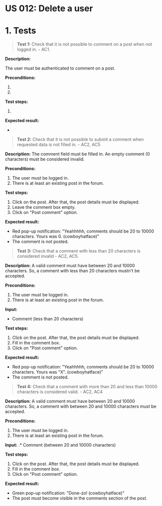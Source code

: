 # US 012: Delete a user

# 1. Tests

> **Test 1:** Check that it is not possible to comment on a post when not logged in. - AC1.

**Description:**

The user must be authenticated to comment on a post.

**Preconditions:**

1.
2.

**Test steps:**

1.

**Expected result:**

-

> **Test 2:** Check that it is not possible to submit a comment when requested data is not filled in. - AC2, AC5

**Description:**
The comment field must be filled in. An empty comment (0 characters) must be considered invalid.

**Preconditions:**

1. The user must be logged in.
2. There is at least an existing post in the forum.

**Test steps:**

1. Click on the post. After that, the post details must be displayed.
2. Leave the comment box empty.
3. Click on "Post comment" option.

**Expected result:**

- Red pop-up notification: "Yeahhhhh, comments should be 20 to 10000 characters. Yours was 0. (cowboyhatface)"
- The comment is not posted.

> **Test 3:** Check that a comment with less than 20 characters is considered invalid - AC2, AC5.

**Description:**
A valid comment must have between 20 and 10000 characters. So, a comment with less than 20 characters mustn't be accepted.

**Preconditions:**

1. The user must be logged in.
2. There is at least an existing post in the forum.

**Input:**

- Comment (less than 20 characters)

**Test steps:**

1. Click on the post. After that, the post details must be displayed.
2. Fill in the comment box.
3. Click on "Post comment" option.

**Expected result:**

- Red pop-up notification: "Yeahhhhh, comments should be 20 to 10000 characters. Yours was "X". (cowboyhatface)"
- The comment is not posted.

> **Test 4:** Check that a comment with more than 20 and less than 10000 characters is considered valid. - AC2, AC4

**Description:**
A valid comment must have between 20 and 10000 characters. So, a comment with between 20 and 10000 characters must be accepted.

**Preconditions:**

1. The user must be logged in.
2. There is at least an existing post in the forum.

**Input:**
.\* Comment (between 20 and 10000 characters)

**Test steps:**

1. Click on the post. After that, the post details must be displayed.
2. Fill in the comment box.
3. Click on "Post comment" option.

**Expected result:**

- Green pop-up notification: "Done-zo! (cowboyhatface)"
- The post must become visible in the comments section of the post.

